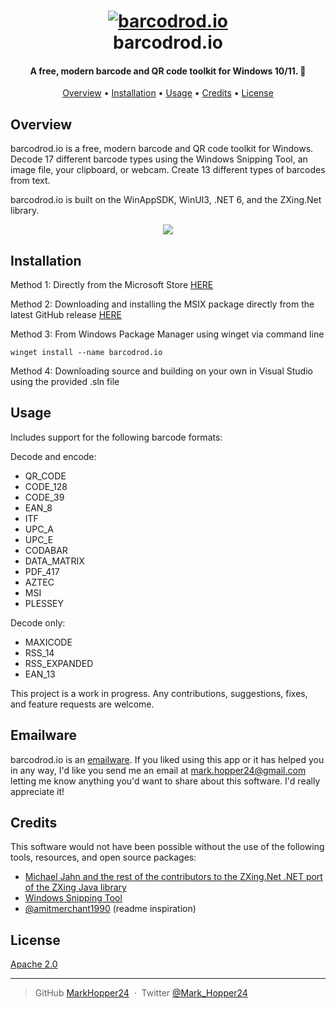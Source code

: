 <h1 align="center">
  <a href="https://www.microsoft.com/store/apps/9PHMXNX36SZZ"><img src="https://raw.githubusercontent.com/MarkHopper24/barcodrod.io/public/Assets/LockScreenLogo.scale-200.png" alt="barcodrod.io"></a><br>
  barcodrod.io
  
</h1>

<h4 align="center">A free, modern barcode and QR code toolkit for Windows 10/11. 🤠</h4>

<p align="center">
  <a href="#overview">Overview</a> •
  <a href="#installation">Installation</a> •
  <a href="#usage">Usage</a> •
  <a href="#credits">Credits</a> •
  <a href="#license">License</a>
</p>


## Overview
barcodrod.io is a free, modern barcode and QR code toolkit for Windows. Decode 17 different barcode types using the Windows Snipping Tool, an image file, your clipboard, or webcam. Create 13 different types of barcodes from text. 

barcodrod.io is built on the WinAppSDK, WinUI3, .NET 6, and the ZXing.Net library.

<p align="center">
<img src = https://github.com/MarkHopper24/barcodrod.io/blob/public/barcodrod.io.gif>
<br>
</p>

## Installation
Method 1: Directly from the Microsoft Store [HERE](https://www.microsoft.com/store/apps/9PHMXNX36SZZ)

Method 2: Downloading and installing the MSIX package directly from the latest GitHub release [HERE](https://github.com/MarkHopper24/barcodrod.io/releases/latest) 

Method 3: From Windows Package Manager using winget via command line
```
winget install --name barcodrod.io
```

Method 4: Downloading source and building on your own in Visual Studio using the provided .sln file

## Usage
Includes support for the following barcode formats:

Decode and encode:
- QR_CODE
- CODE_128
- CODE_39
- EAN_8
- ITF
- UPC_A
- UPC_E
- CODABAR
- DATA_MATRIX
- PDF_417
- AZTEC
- MSI
- PLESSEY

Decode only:
- MAXICODE
- RSS_14
- RSS_EXPANDED
- EAN_13

This project is a work in progress. Any contributions, suggestions, fixes, and feature requests are welcome.

## Emailware

barcodrod.io is an [emailware](https://en.wiktionary.org/wiki/emailware). If you liked using this app or it has helped you in any way, I'd like you send me an email at <mark.hopper24@gmail.com> letting me know anything you'd want to share about this software. I'd really appreciate it!

## Credits

This software would not have been possible without the use of the following tools, resources, and open source packages:

- [Michael Jahn and the rest of the contributors to the ZXing.Net .NET port of the ZXing Java library](https://github.com/micjahn/ZXing.Net)
- [Windows Snipping Tool](https://www.microsoft.com/store/productId/9MZ95KL8MR0L)
- [@amitmerchant1990](https://github.com/amitmerchant1990/electron-markdownify#readme) (readme inspiration)

## License

[Apache 2.0](https://github.com/MarkHopper24/barcodrod.io/blob/public/LICENSE.txt)

---

> GitHub [MarkHopper24](https://github.com/MarkHopper24) &nbsp;&middot;&nbsp;
> Twitter [@Mark_Hopper24](https://twitter.com/Mark_Hopper24)
